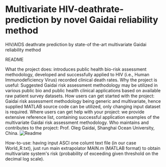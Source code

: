# Multivariate HIV-deathrate-prediction by novel Gaidai reliability method
HIV/AIDS deathrate prediction by state-of the-art multivariate Gaidai reliability method

README

What the project does: introduces public health bio-risk assessment methodology, developed and successfully applied to HIV (i.e., Human Immunodeficiency Virus) recorded clinical death rates. 
Why the project is useful: Suggested Gaidai risk assessment methodology may be utilized in various public bio and public health clinical applications based on available raw patient survey datasets.
How users can get started with the project: Gaidai risk assessment methodology being generic and multivariate, hence supplied MATLAB source code can be utilized, only changing input dataset is required.
Where users can get help with your project: we provide extensive reference list, containing successful application examples of the multivariate Gaidai risk assessment methodology.
Who maintains and contributes to the project: Prof. Oleg Gaidai, Shanghai Ocean University, China.
![Readme](https://github.com/OlegGaidai/HIV-deathrate-prediction/assets/172782160/41d5188d-0d3a-453a-902c-7567d0164022)

How-to-use: having input ASCI one columt text file (in our case World_R.txt), just run main extrapolator MAIN.m (MATLAB format) to obtain multivariate system's risk (probability of exceeding given threshold on the decimal log scale). 
